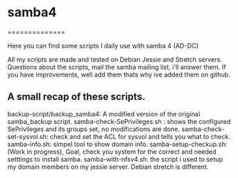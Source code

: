 # samba4
==============

Here you can find some scripts I daily use with samba 4 (AD-DC) 


All my scripts are made and tested on Debian Jessie and Stretch servers.
Questions about the scripts, mail the samba mailing list, i'll answer them.
If you have improvements, well add them thats why ive added them on github.

A small recap of these scripts.
----------------
backup-script/backup_samba4: A modified version of the original samba_backup script.
samba-check-SePrivileges.sh : shows the configured SePrivileges and its groups set, no modifications are done.
samba-check-set-sysvol.sh: check and set the ACL for sysvol and tells you what to check.
samba-info.sh: simpel tool to show domain info.
samba-setup-checkup.sh: (Work in progress), Goal, check you system for the correct and needed setttings to install samba.
samba-with-nfsv4.sh: the script i used to setup my domain members on my jessie server. Debian stretch is different.
